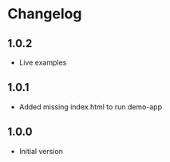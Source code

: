 # Changelog

## 1.0.2
- Live examples

## 1.0.1
- Added missing index.html to run demo-app

## 1.0.0
- Initial version
